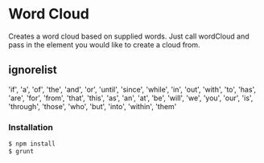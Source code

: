 # Word Cloud

Creates a word cloud based on supplied words. Just call wordCloud and pass in the element you would like to create a cloud from.

## ignorelist

'if', 'a', 'of', 'the', 'and', 'or', 'until', 'since', 'while', 'in', 'out', 'with', 'to', 'has', 'are', 'for', 'from', 'that', 'this', 'as', 'an', 'at', 'be', 'will', 'we', 'you', 'our', 'is', 'through', 'those', 'who', 'but', 'into', 'within', 'them'

### Installation
```sh
$ npm install
$ grunt
```
